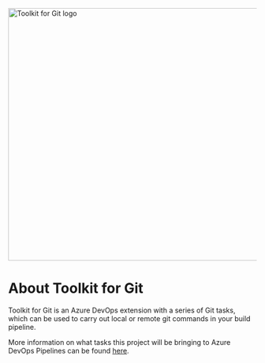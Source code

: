 <img alt="Toolkit for Git logo" src="https://github.com/V-Network-Solutions/toolkit-for-git/blob/master/images/extension-icon.png?raw=true" width="512" height="512" />

# About Toolkit for Git

Toolkit for Git is an Azure DevOps extension with a series of Git tasks, which can be used to carry out local or remote git commands in your build pipeline.

More information on what tasks this project will be bringing to Azure DevOps Pipelines can be found [here](https://github.com/devnetkc/wordpress-ssh-git-ci/wiki).
